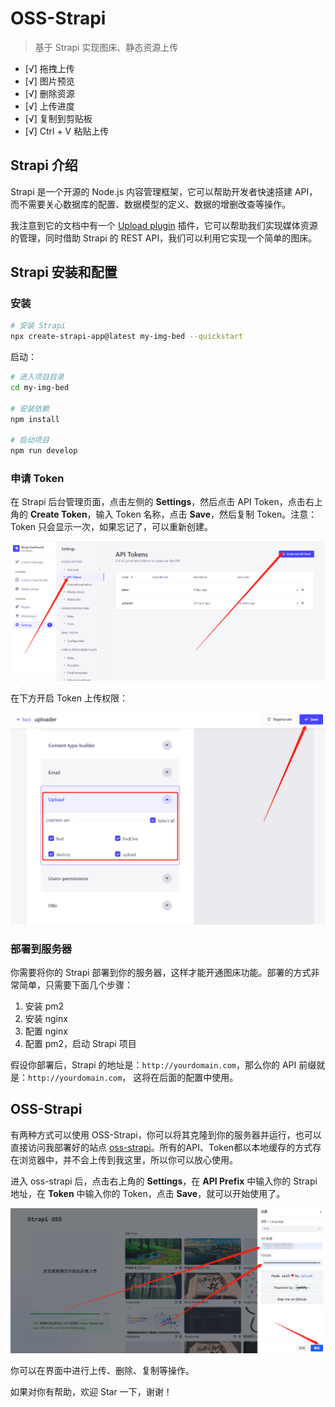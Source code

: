 # OSS-Strapi

> 基于 Strapi 实现图床、静态资源上传

- [√] 拖拽上传
- [√] 图片预览
- [√] 删除资源
- [√] 上传进度
- [√] 复制到剪贴板
- [√] Ctrl + V 粘贴上传

## Strapi 介绍

Strapi 是一个开源的 Node.js 内容管理框架，它可以帮助开发者快速搭建 API，而不需要关心数据库的配置、数据模型的定义、数据的增删改查等操作。

我注意到它的文档中有一个 [Upload plugin](https://strapi.io/documentation/3.0.0-beta.x/plugins/upload.html) 插件，它可以帮助我们实现媒体资源的管理，同时借助 Strapi 的 REST API，我们可以利用它实现一个简单的图床。

## Strapi 安装和配置

### 安装  

```bash
# 安装 Strapi
npx create-strapi-app@latest my-img-bed --quickstart
```

启动：  

```bash
# 进入项目目录
cd my-img-bed

# 安装依赖
npm install

# 启动项目
npm run develop
```

### 申请 Token

在 Strapi 后台管理页面，点击左侧的 **Settings**，然后点击 API Token，点击右上角的 **Create Token**，输入 Token 名称，点击 **Save**，然后复制 Token。注意：Token 只会显示一次，如果忘记了，可以重新创建。  

![token](./public/1.png)

在下方开启 Token 上传权限：  

![token](./public/2.png)

### 部署到服务器

你需要将你的 Strapi 部署到你的服务器，这样才能开通图床功能。部署的方式非常简单，只需要下面几个步骤：  

1. 安装 pm2
2. 安装 nginx
3. 配置 nginx
4. 配置 pm2，启动 Strapi 项目

假设你部署后，Strapi 的地址是：`http://yourdomain.com`，那么你的 API 前缀就是：`http://yourdomain.com`， 这将在后面的配置中使用。

## OSS-Strapi

有两种方式可以使用 OSS-Strapi，你可以将其克隆到你的服务器并运行，也可以直接访问我部署好的站点 [oss-strapi](https://oss-strapi.netlify.app/)。所有的API、Token都以本地缓存的方式存在浏览器中，并不会上传到我这里，所以你可以放心使用。  

进入 oss-strapi 后，点击右上角的 **Settings**，在 **API Prefix** 中输入你的 Strapi 地址，在 **Token** 中输入你的 Token，点击 **Save**，就可以开始使用了。

![token](./public/3.png)

你可以在界面中进行上传、删除、复制等操作。  

如果对你有帮助，欢迎 Star 一下，谢谢！
